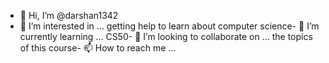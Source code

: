 - 👋 Hi, I’m @darshan1342
- 👀 I’m interested in ...
getting help to learn about computer science- 🌱 I’m currently learning ...
CS50- 💞️ I’m looking to collaborate on ...
the topics of this course- 📫 How to reach me ...

<!---
darshan1342/darshan1342 is a ✨ special ✨ repository because its `README.md` (this file) appears on your GitHub profile.
You can click the Preview link to take a look at your changes.
--->
